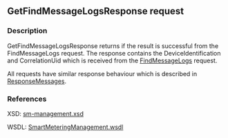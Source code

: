 ## GetFindMessageLogsResponse request

### Description
GetFindMessageLogsResponse returns if the result is successful from the FindMessageLogs request. The response contains the DeviceIdentification and CorrelationUid which is received from the [FindMessageLogs](findmessagelogs.md) request.

All requests have similar response behaviour which is described in [ResponseMessages](../../responsemessages.md).

### References

XSD: [sm-management.xsd](https://github.com/OSGP/open-smart-grid-platform/blob/development/osgp/shared/osgp-ws-smartmetering/src/main/resources/schemas/sm-management.xsd)

WSDL: [SmartMeteringManagement.wsdl](https://github.com/OSGP/open-smart-grid-platform/blob/development/osgp/shared/osgp-ws-smartmetering/src/main/resources/SmartMeteringManagement.wsdl)